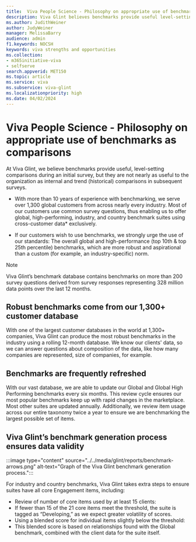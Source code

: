 ```yaml
---
title:  Viva People Science - Philosophy on appropriate use of benchmarks as comparisons
description: Viva Glint believes benchmarks provide useful level-setting comparisons during an initial survey, but are not nearly as useful to the organization as internal and historical comparisons in subsequent surveys.
ms.author: JudithWeiner
author: JudyWeiner
manager: MelissaBarry
audience: admin
f1.keywords: NOCSH
keywords: viva strengths and opportunities
ms.collection:  
- m365initiative-viva
- selfserve 
search.appverid: MET150 
ms.topic: article
ms.service: viva
ms.subservice: viva-glint
ms.localizationpriority: high
ms.date: 04/02/2024
---
```


# Viva People Science - Philosophy on appropriate use of benchmarks as comparisons

At Viva Glint, we believe benchmarks provide useful, level-setting comparisons during an initial survey, but they are not nearly as useful to the organization as internal and trend (historical) comparisons in subsequent surveys. 

- With more than 10 years of experience with benchmarking, we serve over 1,300 global customers from across nearly every industry. Most of our customers use common survey questions, thus enabling us to offer global, high-performing, industry, and country benchmark suites using cross-customer data* exclusively.
  
- If our customers wish to use benchmarks, we strongly urge the use of our standards: The overall global and high-performance (top 10th & top 25th percentile) benchmarks, which are more robust and aspirational than a custom (for example, an industry-specific) norm.

>[!NOTE]
> Viva Glint’s benchmark database contains benchmarks on more than 200 survey questions derived from survey responses representing 328 million data points over the last 12 months.

## Robust benchmarks come from our 1,300+ customer database

With one of the largest customer databases in the world at 1,300+ companies, Viva Glint can produce the most robust benchmarks in the industry using a rolling 12-month database. 
We know our clients' data, so we can answer questions about composition of the data, like how many companies are represented, size of companies, for example.

## Benchmarks are frequently refreshed

With our vast database, we are able to update our Global and Global High Performing benchmarks every six months. This review cycle ensures our most popular benchmarks keep up with rapid changes in the marketplace. Most other suites are updated annually.
Additionally, we review item usage across our entire taxonomy twice a year to ensure we are benchmarking the largest possible set of items.

## Viva Glint’s benchmark generation process ensures data validity

:::image type="content" source="../../media/glint/reports/benchmark-arrows.png" alt-text="Graph of the Viva Glint benchmark generation process.":::

For industry and country benchmarks, Viva Glint takes extra steps to ensure suites have all core Engagement items, including:
-	Review of number of core items used by at least 15 clients:
 -	If fewer than 15 of the 21 core items meet the threshold, the suite is tagged as “Developing,” as we expect greater volatility of scores.
-	Using a blended score for individual items slightly below the threshold:
 - 	This blended score is based on relationships found with the Global benchmark, combined with the client data for the suite itself.
